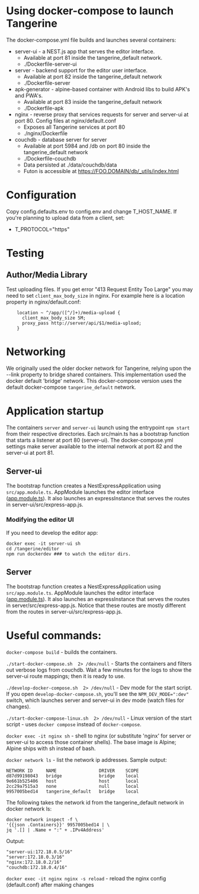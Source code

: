 # Using docker-compose to launch Tangerine

The docker-compose.yml file builds and launches several containers:
- server-ui - a NEST.js app that serves the editor interface. 
  - Available at port 81 inside the tangerine_default network.
  - ./Dockerfile-server-ui
- server - backend support for the editor user interface. 
  - Available at port 82 inside the tangerine_default network
  - ./Dockerfile-server
- apk-generator - alpine-based container with Android libs to build APK's and PWA's.
  - Available at port 83 inside the tangerine_default network
  - ./Dockerfile-apk
- nginx - reverse proxy that services requests for server and server-ui at port 80. Config files at nginx/default.conf
  - Exposes all Tangerine services at port 80
  - ./nginx/Dockerfile
- couchdb - database server for server
  - Available at port 5984 and /db on port 80 inside the tangerine_default network
  - ./Dockerfile-couchdb
  - Data persisted at ./data/couchdb/data
  - Futon is accessible at https://FOO.DOMAIN/db/_utils/index.html

# Configuration

Copy config.defaults.env to config.env and change T_HOST_NAME. If you're planning to upload data from a client, set:
 - T_PROTOCOL="https"

# Testing

## Author/Media Library

Test uploading files. If you get error "413 Request Entity Too Large" you may need to set `client_max_body_size` in nginx. For example here is a location property in nginx/default.conf:

```
    location ~ ^/app/([^/]+)/media-upload {
      client_max_body_size 5M;
      proxy_pass http://server/api/$1/media-upload;
    }
```

# Networking

We originally used the older docker network for Tangerine, relying upon the --link property to bridge shared containers. 
This implementation used the docker default 'bridge' network. This docker-compose version uses the default docker-compose `tangerine_default` network.

# Application startup

The containers `server` and `server-ui` launch using the entrypoint `npm start` from their respective directories. Each src/main.ts has a bootstrap function that starts a listener at port 80 (server-ui). The docker-compose.yml settings make server available to the internal network at port 82 and the server-ui at port 81. 

## Server-ui

The bootstrap function creates a NestExpressApplication using `src/app.module.ts`. AppModule launches the editor interface ([app.module.ts](..%2F..%2Fserver-ui%2Fsrc%2Fapp.module.ts)). It also launches an expressInstance that serves the routes in server-ui/src/express-app.js.

### Modifying the editor UI

If you need to develop the editor app: 

```
docker exec -it server-ui sh
cd /tangerine/editor
npm run dockerdev ### to watch the editor dirs.
```

## Server

The bootstrap function creates a NestExpressApplication using `src/app.module.ts`. AppModule launches the editor interface ([app.module.ts](..%2F..%2Fserver%2Fsrc%2Fapp.module.ts)). It also launches an expressInstance that serves the routes in server/src/express-app.js. Notice that these routes are mostly different from the routes in server-ui/src/express-app.js.

# Useful commands:

`docker-compose build` - builds the containers.

`./start-docker-compose.sh  2> /dev/null` - Starts the containers and filters out verbose logs from couchdb. Wait a few minutes for the logs to show the server-ui route mappings; then it is ready to use.

`./develop-docker-compose.sh  2> /dev/null` - Dev mode for the start script. If you open `develop-docker-compose.sh`, you'll see the `NPM_DEV_MODE=":dev"` switch, which launches server and server-ui in dev mode (watch files for changes).

`./start-docker-compose-linux.sh  2> /dev/null` - Linux version of the start script - uses `docker compose` instead of `docker-compose`.

`docker exec -it nginx sh` - shell to nginx (or substitute 'nginx' for server or server-ui to access those container shells). The base image is Alpine; Alpine ships with sh instead of bash.

`docker network ls` - list the network ip addresses. Sample output:

```shell
NETWORK ID     NAME                DRIVER    SCOPE
d87d99198043   bridge              bridge    local
9e661b525406   host                host      local
2cc29a7515a3   none                null      local
9957005bed14   tangerine_default   bridge    local
```

The following takes the network id from the tangerine_default network in docker network ls:

```shell
docker network inspect -f \
'{{json .Containers}}' 9957005bed14 | \
jq '.[] | .Name + ":" + .IPv4Address'
```

Output: 
```shell
"server-ui:172.18.0.5/16"
"server:172.18.0.3/16"
"nginx:172.18.0.2/16"
"couchdb:172.18.0.4/16"
```

`docker exec -it nginx nginx -s reload` - reload the nginx config (default.conf) after making changes

